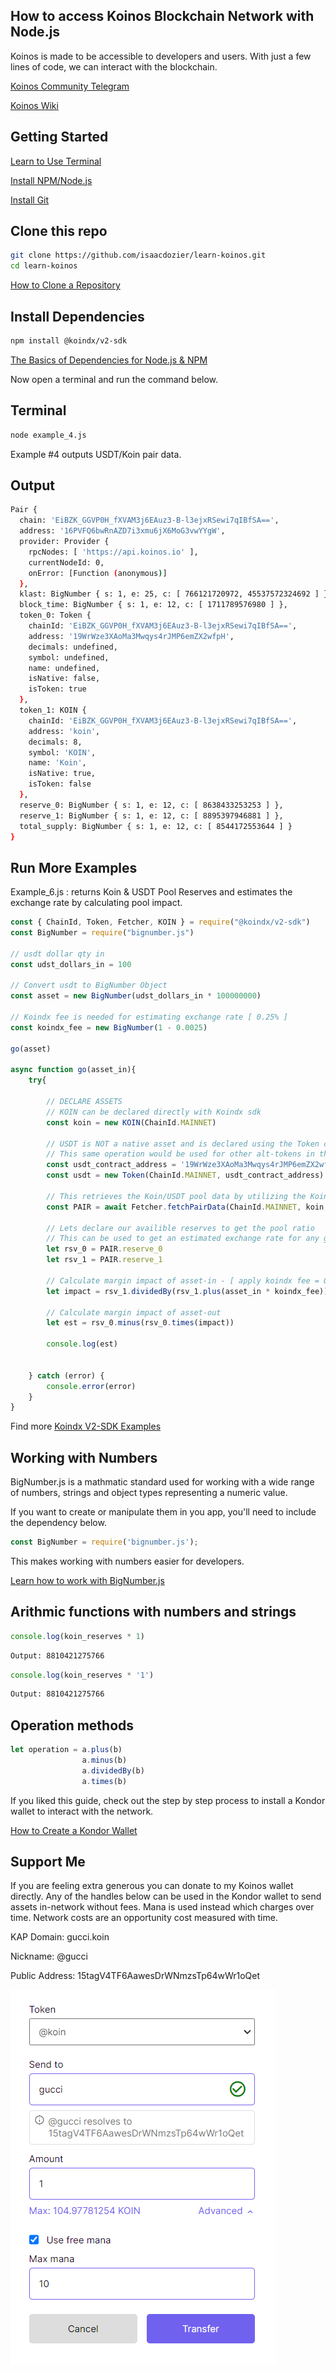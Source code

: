 ## How to access Koinos Blockchain Network with Node.js

Koinos is made to be accessible to developers and users. With just a few lines of code, we can interact with the blockchain.

[Koinos Community Telegram](https://t.me/koinos_community)

[Koinos Wiki](https://koinos.wiki/)

## Getting Started

[Learn to Use Terminal](https://developer.mozilla.org/en-US/docs/Learn/Tools_and_testing/Understanding_client-side_tools/Command_line)

[Install NPM/Node.js](https://nodejs.org/en/learn/getting-started/how-to-install-nodejs)

[Install Git](https://github.com/git-guides/install-git)

## Clone this repo

```sh
git clone https://github.com/isaacdozier/learn-koinos.git
cd learn-koinos
```

[How to Clone a Repository](https://docs.github.com/en/repositories/creating-and-managing-repositories/cloning-a-repository)

## Install Dependencies

```sh
npm install @koindx/v2-sdk
```

[The Basics of Dependencies for Node.js & NPM](https://nodesource.com/blog/the-basics-of-package-json-in-node-js-and-npm/)

Now open a terminal and run the command below.

## Terminal

```sh
node example_4.js
```

Example #4 outputs USDT/Koin pair data.

## Output

```sh
Pair {
  chain: 'EiBZK_GGVP0H_fXVAM3j6EAuz3-B-l3ejxRSewi7qIBfSA==',
  address: '16PVFQ6bwRnAZD7i3xmu6jX6MoG3vwYYgW',
  provider: Provider {
    rpcNodes: [ 'https://api.koinos.io' ],
    currentNodeId: 0,
    onError: [Function (anonymous)]
  },
  klast: BigNumber { s: 1, e: 25, c: [ 766121720972, 45537572324692 ] },
  block_time: BigNumber { s: 1, e: 12, c: [ 1711789576980 ] },
  token_0: Token {
    chainId: 'EiBZK_GGVP0H_fXVAM3j6EAuz3-B-l3ejxRSewi7qIBfSA==',
    address: '19WrWze3XAoMa3Mwqys4rJMP6emZX2wfpH',
    decimals: undefined,
    symbol: undefined,
    name: undefined,
    isNative: false,
    isToken: true
  },
  token_1: KOIN {
    chainId: 'EiBZK_GGVP0H_fXVAM3j6EAuz3-B-l3ejxRSewi7qIBfSA==',
    address: 'koin',
    decimals: 8,
    symbol: 'KOIN',
    name: 'Koin',
    isNative: true,
    isToken: false
  },
  reserve_0: BigNumber { s: 1, e: 12, c: [ 8638433253253 ] },
  reserve_1: BigNumber { s: 1, e: 12, c: [ 8895397946881 ] },
  total_supply: BigNumber { s: 1, e: 12, c: [ 8544172553644 ] }
}
```


## Run More Examples

Example_6.js : returns Koin & USDT Pool Reserves and estimates the exchange rate by calculating pool impact.

```javascript
const { ChainId, Token, Fetcher, KOIN } = require("@koindx/v2-sdk")
const BigNumber = require("bignumber.js")

// usdt dollar qty in
const udst_dollars_in = 100

// Convert usdt to BigNumber Object
const asset = new BigNumber(udst_dollars_in * 100000000)

// Koindx fee is needed for estimating exchange rate [ 0.25% ]
const koindx_fee = new BigNumber(1 - 0.0025)

go(asset)

async function go(asset_in){
    try{

        // DECLARE ASSETS
        // KOIN can be declared directly with Koindx sdk
        const koin = new KOIN(ChainId.MAINNET)

        // USDT is NOT a native asset and is declared using the Token class
        // This same operation would be used for other alt-tokens in the ecosystem
        const usdt_contract_address = '19WrWze3XAoMa3Mwqys4rJMP6emZX2wfpH'
        const usdt = new Token(ChainId.MAINNET, usdt_contract_address)

        // This retrieves the Koin/USDT pool data by utilizing the Koindx SDK
        const PAIR = await Fetcher.fetchPairData(ChainId.MAINNET, koin, usdt)

        // Lets declare our availible reserves to get the pool ratio
        // This can be used to get an estimated exchange rate for any given pool
        let rsv_0 = PAIR.reserve_0
        let rsv_1 = PAIR.reserve_1

        // Calculate margin impact of asset-in - [ apply koindx fee = 0.25% ]
        let impact = rsv_1.dividedBy(rsv_1.plus(asset_in * koindx_fee))

        // Calculate margin impact of asset-out
        let est = rsv_0.minus(rsv_0.times(impact))

        console.log(est)
        

    } catch (error) {
        console.error(error)
    }
}
```

Find more [Koindx V2-SDK Examples](https://docs.koindx.com/sdk/v2-sdk/examples)


## Working with Numbers

BigNumber.js is a mathmatic standard used for working with a wide range of numbers, strings and object types representing a numeric value.

If you want to create or manipulate them in you app, you'll need to include the dependency below.


```javascript
const BigNumber = require('bignumber.js');
```

This makes working with numbers easier for developers.

[Learn how to work with BigNumber.js](https://mikemcl.github.io/bignumber.js/)


## Arithmic functions with numbers and strings
```javascript
console.log(koin_reserves * 1)
```
```sh
Output: 8810421275766
```

```javascript
console.log(koin_reserves * '1')
```
```sh
Output: 8810421275766
```


## Operation methods

```javascript
let operation = a.plus(b)
                a.minus(b)
                a.dividedBy(b)
                a.times(b)
```

If you liked this guide, check out the step by step process to install a Kondor wallet to interact with the network.

[How to Create a Kondor Wallet](https://dev.to/isaactdozier/lets-build-a-dapp-with-nodejs-and-koinos-pro-part-2-create-a-wallet-ngp)


## Support Me

If you are feeling extra generous you can donate to my Koinos wallet directly. Any of the handles below can be used in the Kondor wallet to send assets in-network without fees. Mana is used instead which charges over time. Network costs are an opportunity cost measured with time.

KAP Domain: gucci.koin

Nickname: @gucci

Public Address: 15tagV4TF6AawesDrWNmzsTp64wWr1oQet

![Kondor Wallet](img/kondor.png)
